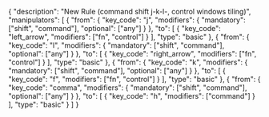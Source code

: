 {
    "description": "New Rule (command shift j-k-l-, control windows tiling)",
    "manipulators": [
        {
            "from": {
                "key_code": "j",
                "modifiers": {
                    "mandatory": ["shift", "command"],
                    "optional": ["any"]
                }
            },
            "to": [
                {
                    "key_code": "left_arrow",
                    "modifiers": ["fn", "control"]
                }
            ],
            "type": "basic"
        },
        {
            "from": {
                "key_code": "l",
                "modifiers": {
                    "mandatory": ["shift", "command"],
                    "optional": ["any"]
                }
            },
            "to": [
                {
                    "key_code": "right_arrow",
                    "modifiers": ["fn", "control"]
                }
            ],
            "type": "basic"
        },
        {
            "from": {
                "key_code": "k",
                "modifiers": {
                    "mandatory": ["shift", "command"],
                    "optional": ["any"]
                }
            },
            "to": [
                {
                    "key_code": "f",
                    "modifiers": ["fn", "control"]
                }
            ],
            "type": "basic"
        },
        {
            "from": {
                "key_code": "comma",
                "modifiers": {
                    "mandatory": ["shift", "command"],
                    "optional": ["any"]
                }
            },
            "to": [
                {
                    "key_code": "h",
                    "modifiers": ["command"]
                }
            ],
            "type": "basic"
        }
    ]
}